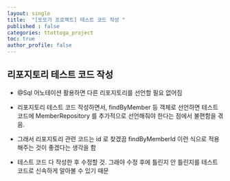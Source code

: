 ```yaml
---
layout: single
title:  "[또또가 프로젝트] 테스트 코드 작성 "
published : false
categories: ttottoga_project
toc: true
author_profile: false
---
```


## 리포지토리 테스트 코드 작성

- @Sql 어노테이션 활용하면 다른 리포지토리를 선언할 필요 없어짐

- 리포지토리 테스트 코드 작성하면서, findByMember 등 객체로 선언하면 테스트 코드에 MemberRepository 를 추가적으로 선언해줘야 한다는 점에서 불편함을 겪음.
- 그래서 리포지토리 관련 코드는 id 로 찾겠끔 findByMemberId 이런 식으로 적용해주는 것이 좋겠다는 생각을 함

- 테스트 코드 다 작성한 후 수정할 것. 그래야 수정 후에 틀린지 안 틀린지를 테스트 코드로 신속하게 알아볼 수 있기 때문
